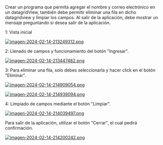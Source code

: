 Crear un programa que permita agregar el nombre y correo electrónico en 
un datagridView, también debe permitir eliminar una fila en dicho datagridview y limpiar 
los campos. Al salir de la aplicación, debe mostrar un mensaje preguntando si desea salir 
de la aplicación.

1: Vista inicial

[![imagen-2024-02-14-213249312.png](https://i.postimg.cc/7L9M4LYc/imagen-2024-02-14-213249312.png)](https://postimg.cc/gww6qmhq)

2: Llenado de campos y funcionamiento del botón "Ingresar".

[![imagen-2024-02-14-213447482.png](https://i.postimg.cc/VNfnKcBF/imagen-2024-02-14-213447482.png)](https://postimg.cc/rDHDp3Hd)

3: Para eliminar una fila, solo debes seleccionarla y hacer click en el botón "Eliminar".

[![imagen-2024-02-14-214909054.png](https://i.postimg.cc/0QcxRF3x/imagen-2024-02-14-214909054.png)](https://postimg.cc/R662ws4b)

[![imagen-2024-02-14-214939094.png](https://i.postimg.cc/NfytSNxq/imagen-2024-02-14-214939094.png)](https://postimg.cc/QHrvWJP0)

4: Limpiado de campos mediante el botón "Limpiar".

[![imagen-2024-02-14-214039497.png](https://i.postimg.cc/Bn6KrfVZ/imagen-2024-02-14-214039497.png)](https://postimg.cc/D890GHhR)

Para salir de la aplicación, utilizar el botón "Cerrar", el cual pedirá confirmación.

[![imagen-2024-02-14-214200242.png](https://i.postimg.cc/63s4425T/imagen-2024-02-14-214200242.png)](https://postimg.cc/VSRk3Ntc)
